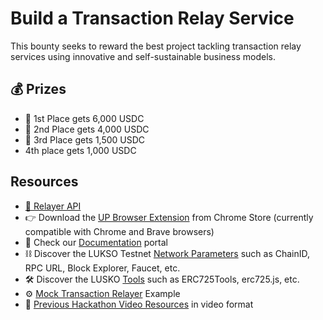 # Build a Transaction Relay Service

This bounty seeks to reward the best project tackling transaction relay services using innovative and self-sustainable business models.

## 💰 Prizes

- 🥇 1st Place gets 6,000 USDC
- 🥈 2nd Place gets 4,000 USDC
- 🥉 3rd Place gets 1,500 USDC
- 4th place gets 1,000 USDC

## Resources

- [🔗 Relayer API](https://docs.lukso.tech/standards/relayer-api)
- 👉 Download the [UP Browser Extension](https://chrome.google.com/webstore/detail/universal-profiles/abpickdkkbnbcoepogfhkhennhfhehfn) from Chrome Store (currently compatible with Chrome and Brave browsers)
- 📂 Check our [Documentation](https://docs.lukso.tech/) portal
- ⛓️ Discover the LUKSO Testnet [Network Parameters](https://docs.lukso.tech/networks/testnet/parameters) such as ChainID, RPC URL, Block Explorer, Faucet, etc.
- 🛠️ Discover the LUSKO [Tools](https://docs.lukso.tech/tools/getting-started) such as ERC725Tools, erc725.js, etc.
- ⚙️ [Mock Transaction Relayer](https://github.com/lukso-network/tools-mock-relayer) Example
- 🎥 [Previous Hackathon Video Resources](https://www.youtube.com/playlist?list=PLNzyUdu4v7bkwBuDV0gSJrrniPsx5bxK_) in video format
